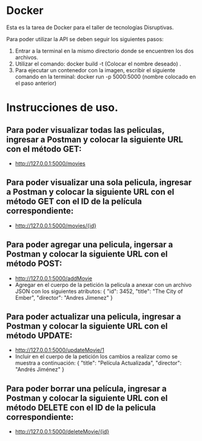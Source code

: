 # Docker
Esta es la tarea de Docker para el taller de tecnologías Disruptivas.

Para poder utilizar la API se deben seguir los siguientes pasos:
1. Entrar a la terminal en la mismo directorio donde se encuentren los dos archivos.
2. Utilizar el comando: docker build -t (Colocar el nombre deseado) .
3. Para ejecutar un contenedor con la imagen, escribir el siguiente comando en la terminal: docker run -p 5000:5000 (nombre colocado en el paso anterior)

# Instrucciones de uso.
## Para poder visualizar todas las peliculas, ingresar a Postman y colocar la siguiente URL con el método GET:
- http://127.0.0.1:5000/movies

## Para poder visualizar una sola pelicula, ingresar a Postman y colocar la siguiente URL con el método GET con el ID de la película correspondiente:
- http://127.0.0.1:5000/movies/{id}

## Para poder agregar una pelicula, ingersar a Postman y colocar la siguiente URL con el método POST:
- http://127.0.0.1:5000/addMovie
- Agregar en el cuerpo de la petición la pelicula a anexar con un archivo JSON con los siguientes atributos:
  {
  "id": 3452,
  "title": "The City of Ember",
  "director": "Andres Jimenez"
 }

## Para poder actualizar una pelicula, ingresar a Postman y colocar la siguiente URL con el método UPDATE:
- http://127.0.0.1:5000/updateMovie/1
- Incluir en el cuerpo de la petición los cambios a realizar como se muestra a continuación:
    {
  "title": "Película Actualizada",
  "director": "Andrés Jiménez"
    }
  
## Para poder borrar una película, ingresar a Postman y colocar la siguiente URL con el método DELETE con el ID de la pelicula correspondiente:
- http://127.0.0.1:5000/deleteMovie/{id}
